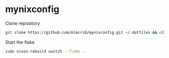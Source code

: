 # mynixconfig
Clone repository
```bash
git clone https://github.com/AlmiriQ/mynixconfig.git ~/.dotfiles && cd ~/.dotfiles
```
Start the flake
```bash
sudo nixos-rebuild switch --flake .
```
